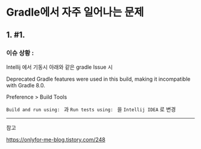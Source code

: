 # Gradle에서 자주 일어나는 문제



## 1. #1.

### 이슈 상황 : 

Intellij 에서 기동시 아래와 같은 gradle Issue 시

Deprecated Gradle features were used in this build, making it incompatible with Gradle 8.0.

Preference > Build Tools 

```Build and run using: ``` 과 ```Run tests using: ``` 을 ```Intellij IDEA``` 로 변경

---

참고

https://onlyfor-me-blog.tistory.com/248

